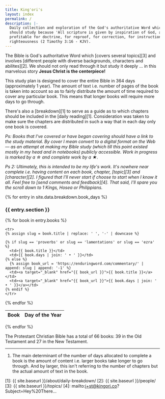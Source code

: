 ```yaml
---
title: King'ori's
layout: index
permalink: /
description: |-
  Daily collection and exploration of the God's authoritative Word which we
  should study because 'All scripture is given by inspiration of God, and is
  profitable for doctrine, for reproof, for correction, for instruction in
  righteousness (2 Timothy 3:16 - KJV).
---
```


The Bible is God's authoritative Word which [covers several topics][3] and
involves [different people with diverse backgrounds, characters and
abilites][2]. We should not only read through it but study it deeply ... in this
marvelous story **Jesus Christ is the centerpiece!**

This study plan is designed to cover the entire Bible in 364 days (approximately
1 year). The amount of text i.e. number of pages of the book is taken into
account so as to fairly distribute the amount of time required to cover any
particular book. This means that longer books will require more days to go
through.

There's also a [breakdown][1] to serve as a guide as to which chapters should be
included in the [daily reading][1]. Consideration was taken to make sure the
chapters are distributed in such a way that in each day only one book is
covered.

_Ps: Books that I've covered or have began covering should have a link to the
study material. By cover I mean convert to a digital format on the Web — as an
attempt at making my Bible study (which till this point existed mostly in my
head and in notebooks) publicly accessible. Work in progress is marked by a ☆
and complete work by a ★._

_Ps 2: Ultimately, this is intended to be my life's work. It's nowhere near
complete i.e. having content on each book, chapter, [topic][3] and
[character][2]. I figured that I'll never start if choose to start when I know
it all. Feel free to [send comments and feedback][4]. That said, I'll spare you
the scroll down to 1 Kings, Hosea or Philippians._

{% for entry in site.data.breakdown.book_days %}
<h3>{{ entry.section }}</h3>

<table>
  <thead>
    <tr>
      <th>Book</th>
      <th>Day of the Year</th>
    </tr>
  </thead>
  <tbody>
  {% for book in entry.books %}

    <tr>
    {% assign slug = book.title | replace: ' ', '-' | downcase %}

    {% if slug == 'proverbs' or slug == 'lamentations' or slug == 'ezra' %}
      <td>{{ book.title }}</td>
      <td>{{ book.days | join: ' • ' }}</td>
    {% else %}
      {% assign book_url = 'https://enduringword.com/commentary/' | append: slug | append: '-1' %}
      <td><a target="_blank" href="{{ book_url }}">{{ book.title }}</a></td>
      <td><a target="_blank" href="{{ book_url }}">{{ book.days | join: ' • ' }}</a></td>
    {% endif %}
    </tr>

  {% endfor %}
  </tbody>
</table>
{% endfor %}

The Protestant Christian Bible has a total of 66 books: 39 in the Old Testament
and 27 in the New Testament.

---

1. The main determinant of the number of days allocated to complete a book is
   the amount of content i.e. larger books take longer to go through. And by
   larger, this isn't referring to the number of chapters but the actual amount
   of text in the book.

[1]: {{ site.baseurl }}/about/daily-breakdown/
[2]: {{ site.baseurl }}/people/
[3]: {{ site.baseurl }}/topics/
[4]: mailto:j+st@kingori.co?Subject=Hey%20There...
